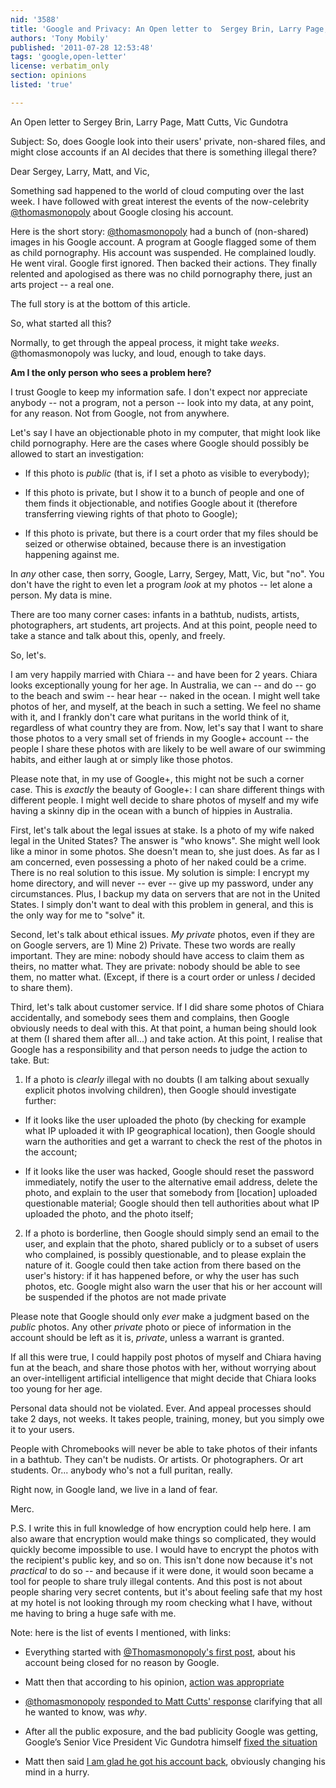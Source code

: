 ```yaml
---
nid: '3588'
title: 'Google and Privacy: An Open letter to  Sergey Brin, Larry Page, Matt Cutts, Vic Gundotra  '
authors: 'Tony Mobily'
published: '2011-07-28 12:53:48'
tags: 'google,open-letter'
license: verbatim_only
section: opinions
listed: 'true'

---
```

An Open letter to  Sergey Brin, Larry Page, Matt Cutts, Vic Gundotra 

Subject: So, does Google look into their users' private, non-shared files, and might close accounts if an AI decides that there is something illegal there?

Dear Sergey, Larry, Matt, and Vic,

Something sad happened to the world of cloud computing over the last week.
I have followed with great interest the events of the now-celebrity [@thomasmonopoly](http://twitter.com/#!/thomasmonopoly) about Google closing his account.

Here is the short story: [@thomasmonopoly](http://twitter.com/#!/thomasmonopoly) had a bunch of (non-shared) images in his Google account. A program at Google flagged some of them as child pornography. His account was suspended. He complained loudly. He went viral. Google first ignored. Then backed their actions. They finally relented and apologised as there was no child pornography there, just an arts project -- a real one.

<!--break-->


The full story is at the bottom of this article.

So, what started all this?

Normally, to get through the appeal process, it might take _weeks_. @thomasmonopoly was lucky, and loud, enough to take days.

**Am I the only person who sees a problem here?**

I trust Google to keep my information safe. I don't expect nor appreciate anybody -- not a program, not a person -- look into my data, at any point, for any reason. Not from Google, not from anywhere.

Let's say I have an objectionable photo in my computer, that might look like child pornography. Here are the cases where Google should possibly be allowed to start an investigation:

* If this photo is *public* (that is, if I set a photo as visible to everybody);

* If this photo is private, but I show it to a bunch of people and one of them finds it objectionable, and notifies Google about it (therefore transferring viewing rights of that photo to Google);

* If this photo is private, but there is a court order that my files should be seized or otherwise obtained, because there is an investigation happening against me.

In *any* other case, then sorry, Google, Larry, Sergey,  Matt, Vic, but "no". You don't have the right to even let a program *look* at my photos -- let alone a person. My data is mine.

There are too many corner cases: infants in a bathtub, nudists, artists, photographers, art students, art projects. And at this point, people need to take a stance and talk about this, openly, and freely.

So, let's.

I am very happily married with Chiara -- and have been for 2 years. Chiara looks exceptionally young for her age. In Australia, we can -- and do -- go to the beach and swim -- hear hear -- naked in the ocean. I might well take photos of her, and myself, at the beach in such a setting. We feel no shame with it, and I frankly don't care what puritans in the world think of it, regardless of what country they are from. Now, let's say that I want to share those photos to a very small set of friends in my Google+ account -- the people I share these photos with are likely to be well aware of our swimming habits, and either laugh at or simply like those photos.

Please note that, in my use of Google+, this might not be such a corner case. This is _exactly_ the beauty of Google+: I can share different things with different people. I might well decide to share photos of myself and my wife having a skinny dip in the ocean with a bunch of hippies in Australia.

First, let's talk about the legal issues at stake. Is a photo of my wife naked legal in the United States? The answer is "who knows". She might well look like a minor in some photos. She doesn't mean to, she just does. As far as I am concerned, even possessing a photo of her naked could be a crime. There is no real solution to this issue. My solution is simple: I encrypt my home directory, and will never -- ever -- give up my password, under any circumstances. Plus, I backup my data on servers that are not in the United States. I simply don't want to deal with this problem in general, and this is the only way for me to "solve" it.

Second, let's talk about ethical issues. _My private_ photos, even if they are on Google servers, are 1) Mine 2) Private. These two words are really important. They are mine: nobody should have access to claim them as theirs, no matter what. They are private: nobody should be able to see them, no matter what. (Except, if there is a court order or unless _I_ decided to share them).

Third, let's talk about customer service. If I did share some photos of Chiara accidentally, and somebody sees them and complains, then Google obviously needs to deal with this. At that point, a human being should look at them (I shared them after all...) and take action. At this point, I realise that Google has a responsibility and that person needs to judge the action to take. But:

1) If a photo is _clearly_ illegal with no doubts (I am talking about sexually explicit photos involving children), then Google should investigate further:

 - If it looks like the user uploaded the photo (by checking for example what IP uploaded it with IP geographical location), then Google should warn the authorities and get a warrant to check the rest of the photos in the account;

 - If it looks like the user was hacked, Google should reset the password immediately, notify the user to the alternative email address, delete the photo, and explain to the user that somebody from [location] uploaded questionable material; Google should then tell authorities about what IP uploaded the photo, and the photo itself;

2) If a photo is borderline, then Google should simply send an email to the user, and explain that the photo, shared publicly or to a subset of users who complained, is possibly questionable, and to please explain the nature of it. Google could then take action from there based on the user's history: if it has happened before, or why the user has such photos, etc. Google might also warn the user that his or her account will be suspended if the photos are not made private

Please note that Google should only _ever_ make a judgment based on the _public_ photos. Any other _private_ photo or piece of information in the account should be left as it is, _private_, unless a warrant is granted.

If all this were true, I could happily post photos of myself and Chiara having fun at the beach, and share those photos with her, without worrying about an over-intelligent artificial intelligence that might decide that Chiara looks too young for her age.

Personal data should not be violated. Ever. And appeal processes should take 2 days, not weeks. It takes people, training, money, but you simply owe it to your users.

People with Chromebooks will never be able to take photos of their infants in a bathtub. They can't be nudists. Or artists. Or photographers. Or art students. Or... anybody who's not a full puritan, really.

Right now, in Google land, we live in a land of fear.

Merc.

P.S.
I write this in full knowledge of how encryption could help here. I am also aware that encryption would make things so complicated, they would quickly become impossible to use. I would have to encrypt the photos with the recipient's public key, and so on. This isn't done now because it's not _practical_ to do so -- and because if it were done, it would soon became a tool for people to share truly illegal contents. And this post is not about people sharing very secret contents, but it's about feeling safe that my host at my hotel is not looking through my room checking what I have, without me having to bring a huge safe with me.


Note: here is the list of events I mentioned, with links:

* Everything started with [@Thomasmonopoly's first post](http://www.twitlonger.com/show/bt5akp), about his account being closed for no reason by Google.

* Matt then that according to his opinion, [action was appropriate](http://news.ycombinator.com/item?id=2795465) 

* [@thomasmonopoly](http://twitter.com/#!/thomasmonopoly) [responded to Matt Cutts' response](http://www.twitlonger.com/show/buauop) clarifying that all he wanted to know, was *why*.

* After all the public exposure, and the bad publicity Google was getting, Google’s Senior Vice President Vic Gundotra himself [fixed the situation](http://www.twitlonger.com/show/bvqdos)

* Matt then said [I am glad he got his account back](http://news.ycombinator.com/item?id=2810256), obviously changing his mind in a hurry.

